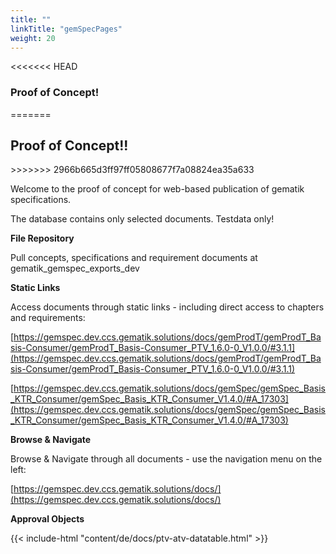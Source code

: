 ```yaml
---
title: ""
linkTitle: "gemSpecPages"
weight: 20
---
```

<<<<<<< HEAD
<h3>Proof of Concept!</h3>
=======
<h2>Proof of Concept!!</h2>
>>>>>>> 2966b665d3ff97ff05808677f7a08824ea35a633

Welcome to the proof of concept for web-based publication of gematik specifications.

The database contains only selected documents. Testdata only!

**File Repository**

Pull concepts, specifications and requirement documents at gematik_gemspec_exports_dev

**Static Links**

Access documents through static links - including direct access to chapters and requirements:

[https://gemspec.dev.ccs.gematik.solutions/docs/gemProdT/gemProdT_Basis-Consumer/gemProdT_Basis-Consumer_PTV_1.6.0-0_V1.0.0/#3.1.1](https://gemspec.dev.ccs.gematik.solutions/docs/gemProdT/gemProdT_Basis-Consumer/gemProdT_Basis-Consumer_PTV_1.6.0-0_V1.0.0/#3.1.1)

[https://gemspec.dev.ccs.gematik.solutions/docs/gemSpec/gemSpec_Basis_KTR_Consumer/gemSpec_Basis_KTR_Consumer_V1.4.0/#A_17303](https://gemspec.dev.ccs.gematik.solutions/docs/gemSpec/gemSpec_Basis_KTR_Consumer/gemSpec_Basis_KTR_Consumer_V1.4.0/#A_17303)

**Browse & Navigate**

Browse & Navigate through all documents - use the navigation menu on the left:

[https://gemspec.dev.ccs.gematik.solutions/docs/](https://gemspec.dev.ccs.gematik.solutions/docs/) 

**Approval Objects**

{{< include-html "content/de/docs/ptv-atv-datatable.html" >}}
